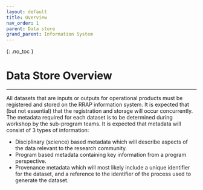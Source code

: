 ```yaml
---
layout: default
title: Overview
nav_order: 1
parent: Data store
grand_parent: Information System
---
```

{: .no_toc }
# Data Store Overview
<!-- <details  open markdown="block">
  <summary>
    Table of contents
  </summary>
{: .text-delta }
* TOC
{:toc} -->
____
<!-- </details> -->
All datasets that are inputs or outputs for operational products must be registered and stored on the RRAP information system. It is expected that (but not essential) that the registration and storage will occur concurrently. The metadata required for each dataset is to be determined during workshop by the sub-program teams. It is expected that metadata will consist of 3 types of information:

- Disciplinary (science) based metadata which will describe aspects of the data relevant to the research community.
- Program based metadata containing key information from a program perspective.
- Provenance metadata which will most likely include a unique identifier for the dataset, and a reference to the identifier of the process used to generate the dataset.
